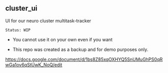 ## cluster_ui

UI for our neuro cluster multitask-tracker

``Status: WIP``

- You cannot use it on your own even if you want

- This repo was created as a backup and for demo purposes only.

https://docs.google.com/document/d/1bs8Z85xqOXHYQ5SnUMuGhPS0qRwGa1ov6qStUwK_NoQ/edit
